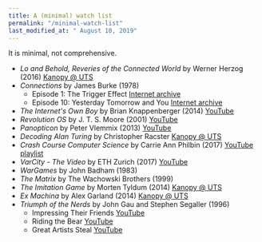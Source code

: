 ```yaml
---
title: A (minimal) watch list
permalink: "/minimal-watch-list"
last_modified_at: " August 10, 2019"
---
```


It is minimal, not comprehensive.

* *Lo and Behold, Reveries of the Connected World* by Werner Herzog (2016) [Kanopy @ UTS](https://uts.kanopy.com/video/lo-and-behold-reveries-connected-world)
* *Connections* by James Burke (1978)
  * Episode 1: The Trigger Effect [Internet archive](https://archive.org/details/james-burke-connections_s01e01)
  * Episode 10: Yesterday Tomorrow and You [Internet archive](https://archive.org/details/james-burke-connections_s01e10)
* *The Internet's Own Boy* by Brian Knappenberger (2014) [YouTube](https://youtu.be/M85UvH0TRPc)
* *Revolution OS* by J. T. S. Moore (2001) [YouTube](https://youtu.be/4vW62KqKJ5A)
* *Panopticon* by Peter Vlemmix (2013) [YouTube](https://youtu.be/FUyB0Tsj6jE)
* *Decoding Alan Turing* by Christopher Racster [Kanopy @ UTS](https://uts.kanopy.com/video/decoding-alan-turing)
* *Crash Course Computer Science* by Carrie Ann Philbin (2017) [YouTube playlist](https://www.youtube.com/playlist?list=PLME-KWdxI8dcaHSzzRsNuOLXtM2Ep_C7a)
* *VarCity - The Video* by ETH Zurich (2017) [YouTube](https://youtu.be/6pjEs84DR6Q)
* *WarGames* by John Badham (1983)
* *The Matrix* by The Wachowski Brothers (1999)
* *The Imitation Game* by Morten Tyldum (2014) [Kanopy @ UTS](https://uts.kanopy.com/video/imitation-game)
* *Ex Machina* by Alex Garland (2014) [Kanopy @ UTS](https://uts.kanopy.com/video/ex-machina)
* *Triumph of the Nerds* by John Gau and Stephen Segaller (1996)
  * Impressing Their Friends [YouTube](https://youtu.be/sX5g0kidk3Y)
  * Riding the Bear [YouTube](https://youtu.be/EiffgiRAYUI)
  * Great Artists Steal [YouTube](https://youtu.be/ZFUsYXZSMqs)
